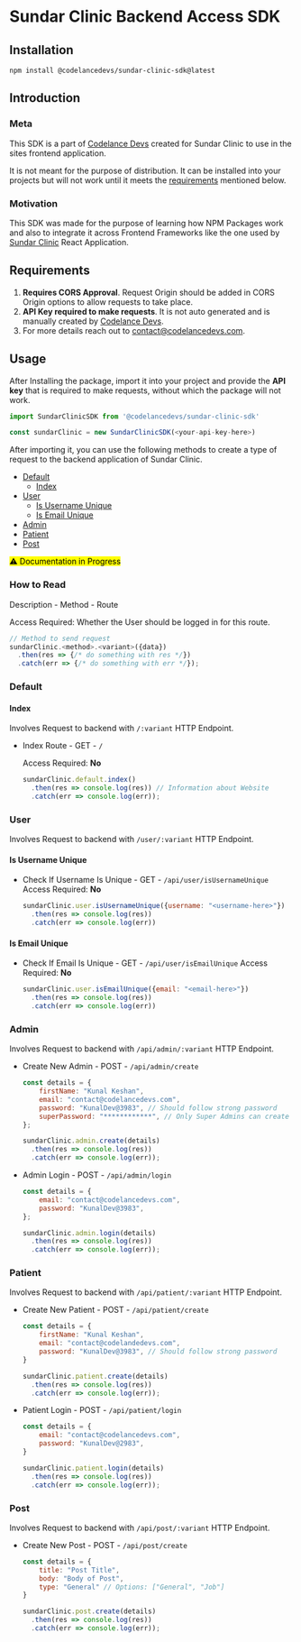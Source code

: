 # Sundar Clinic Backend Access SDK

## Installation

`npm install @codelancedevs/sundar-clinic-sdk@latest`

## Introduction

### Meta

This SDK is a part of [Codelance Devs](https://github.com/codelancedevs) created for Sundar Clinic to use in the sites frontend application.

It is not meant for the purpose of distribution. It can be installed into your projects but will not work until it meets the [requirements](#requirements) mentioned below.

### Motivation

This SDK was made for the purpose of learning how NPM Packages work and also to integrate it across Frontend Frameworks like the one used by [Sundar Clinic](https://sundar-clinic.netlify.app) React Application.

## Requirements

1. **Requires CORS Approval**. Request Origin should be added in CORS Origin options to allow requests to take place.
2. **API Key required to make requests**. It is not auto generated and is manually created by [Codelance Devs](https://github.com/codelancedevs).
3. For more details reach out to [contact@codelancedevs.com](mailto:contact@codelancedevs.com).

## Usage

After Installing the package, import it into your project and provide the **API key** that is required to make requests, without which the package will not work.

```javascript
import SundarClinicSDK from '@codelancedevs/sundar-clinic-sdk'

const sundarClinic = new SundarClinicSDK(<your-api-key-here>)
```

After importing it, you can use the following methods to create a type of request to the backend application of Sundar Clinic.

- [Default](#default)
  - [Index](#index)
- [User](#user)
  - [Is Username Unique](#is-username-unique)
  - [Is Email Unique](#is-email-unique)
- [Admin](#admin)
- [Patient](#patient)
- [Post](#post)

<mark>⚠️ Documentation in Progress</mark>

### How to Read

Description - Method - Route

Access Required: Whether the User should be logged in for this route.

```javascript
// Method to send request
sundarClinic.<method>.<variant>({data})
  .then(res => {/* do something with res */})
  .catch(err => {/* do something with err */});
```

### Default

#### Index

Involves Request to backend with `/:variant` HTTP Endpoint.

- Index Route - GET - `/`

  Access Required: **No**

  ```javascript
  sundarClinic.default.index()
    .then(res => console.log(res)) // Information about Website
    .catch(err => console.log(err));
  ```

### User

Involves Request to backend with `/user/:variant` HTTP Endpoint.

#### Is Username Unique

- Check If Username Is Unique - GET - `/api/user/isUsernameUnique`
  Access Required: **No**

  ```javascript
  sundarClinic.user.isUsernameUnique({username: "<username-here>"})
    .then(res => console.log(res))
    .catch(err => console.log(err))
  ```

#### Is Email Unique

- Check If Email Is Unique - GET - `/api/user/isEmailUnique`
  Access Required: **No**

  ```javascript
  sundarClinic.user.isEmailUnique({email: "<email-here>"})
    .then(res => console.log(res))
    .catch(err => console.log(err))
  ```

### Admin

Involves Request to backend with `/api/admin/:variant` HTTP Endpoint.

- Create New Admin - POST - `/api/admin/create`

  ```javascript
  const details = {
      firstName: "Kunal Keshan",
      email: "contact@codelancedevs.com",
      password: "KunalDev@3983", // Should follow strong password
      superPassword: "************", // Only Super Admins can create new admins
  };

  sundarClinic.admin.create(details)
    .then(res => console.log(res))
    .catch(err => console.log(err));
  ```

- Admin Login - POST - `/api/admin/login`

  ```javascript
  const details = {
      email: "contact@codelancedevs.com",
      password: "KunalDev@3983",
  };

  sundarClinic.admin.login(details)
    .then(res => console.log(res))
    .catch(err => console.log(err));
  ```

### Patient

Involves Request to backend with `/api/patient/:variant` HTTP Endpoint.

- Create New Patient - POST - `/api/patient/create`

  ```javascript
  const details = {
      firstName: "Kunal Keshan",
      email: "contact@codelandedevs.com",
      password: "KunalDev@3983", // Should follow strong password
  }

  sundarClinic.patient.create(details)
    .then(res => console.log(res))
    .catch(err => console.log(err));
  ```

- Patient Login - POST - `/api/patient/login`

  ```javascript
  const details = {
      email: "contact@codelancedevs.com",
      password: "KunalDev@2983",
  }

  sundarClinic.patient.login(details)
    .then(res => console.log(res))
    .catch(err => console.log(err));
  ```

### Post

Involves Request to backend with `/api/post/:variant` HTTP Endpoint.

- Create New Post - POST - `/api/post/create`

  ```javascript
  const details = {
      title: "Post Title",
      body: "Body of Post",
      type: "General" // Options: ["General", "Job"]
  }

  sundarClinic.post.create(details)
    .then(res => console.log(res))
    .catch(err => console.log(err));
  ```
